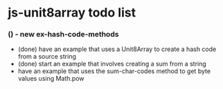 # js-unit8array todo list

### () - new ex-hash-code-methods
* (done) have an example that uses a Unit8Array to create a hash code from a source string
* (done) start an example that involves creating a sum from a string
* have an example that uses the sum-char-codes method to get byte values using Math.pow